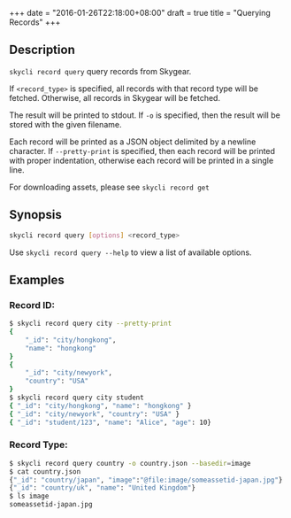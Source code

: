 +++
date = "2016-01-26T22:18:00+08:00"
draft = true
title = "Querying Records"
+++

## Description
`skycli record query` query records from Skygear.

If `<record_type>` is specified, all records with that record type will be fetched. Otherwise, all records in Skygear will be fetched.

The result will be printed to stdout. If `-o` is specified, then the result will be stored with the given filename.

Each record will be printed as a JSON object delimited by a newline character. If `--pretty-print` is specified, then each record will be printed with proper indentation, otherwise each record will be printed in a single line.

For downloading assets, please see `skycli record get`

## Synopsis

```bash
skycli record query [options] <record_type>
```

Use `skycli record query --help` to view a list of available options.

## Examples

### Record ID:
```bash
$ skycli record query city --pretty-print
{
    "_id": "city/hongkong",
    "name": "hongkong"
}
{
    "_id": "city/newyork",
    "country": "USA"
}
$ skycli record query city student
{ "_id": "city/hongkong", "name": "hongkong" }
{ "_id": "city/newyork", "country": "USA" }
{ "_id": "student/123", "name": "Alice", "age": 10}
```

### Record Type:
```bash
$ skycli record query country -o country.json --basedir=image
$ cat country.json
{"_id": "country/japan", "image":"@file:image/someassetid-japan.jpg"}
{"_id": "country/uk", "name": "United Kingdom"}
$ ls image
someassetid-japan.jpg
```
